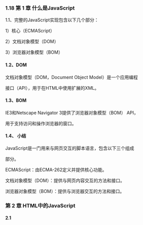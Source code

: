 ### 1.18 第 1 章 什么是JavaScript

1.1、完整的JavaScript实现包含以下几个部分：

1）核心（ECMAScript）

2）文档对象模型（DOM）

3）浏览器对象模型（BOM）

#### 1.2、DOM

文档对象模型（DOM，Document Object Model）是一个应用编程

接口（API），用于在HTML中使用扩展的XML。

#### 1.3、BOM

IE3和Netscape Navigator 3提供了浏览器对象模型（BOM） API，

用于支持访问和操作浏览器的窗口。

#### 1.4、 小结

JavaScript是一门用来与网页交互的脚本语言，包含以下三个组成

部分。

ECMAScript：由ECMA-262定义并提供核心功能。

文档对象模型（DOM）：提供与网页内容交互的方法和接口。

浏览器对象模型（BOM）：提供与浏览器交互的方法和接口。

### 第 2 章 HTML中的JavaScript

#### 2.1 <script> 元素

将JavaScript插入HTML的主要方法是使用<script> 元素。

<script> 元素有下列8个属性：

async 、charset、crossorigin、defer、integrity、language、src、type

async ：可选。表示应该立即开始下载脚本，但不能阻止其他

页面动作。

charset ：可选。使用src 属性指定的代码字符集。

crossorigin ：可选。配置相关请求的CORS（跨源资源共

享）设置。默认不使用CORS。

defer ：可选。表示在文档解析和显示完成后再执行脚本是没

有问题的。只对外部脚本文件有效。

integrity ：可选。允许比对接收到的资源和指定的加密签名

以验证子资源完整性（SRI，Subresource Intergrity）。

language ：废弃。最初用于表示代码块中的脚本语言。

src ：可选。表示包含要执行的代码的外部文件。

type ：可选。代替language ，表示代码块中脚本语言的内

容类型（也称MIME类型）。

##### 2.1.1 标签占位符

过去，所有<script> 元素都被放在页面的<head> 标签内，这种做法的主要目的是把外部的CSS和JavaScript文件都集中放到一起。对于需要很多JavaScript的页面，这会导致页面渲染的明显延迟，在此期间浏览器窗口完全空白。为解决这个问题，现代Web应用程序通常将所有JavaScript引用放在<body> 元素中的页面内容后面。

##### 2.1.2 推迟执行脚本

HTML 4.01为<script> 元素定义了一个叫defer 的属性。这个属性表示脚本在执行的时候不会改变页面的结构。

##### 2.1.3 异步执行脚本

HTML5为<script> 元素定义了async 属性。从改变脚本处理方式上看， async 属性与defer 类似。与defer不同的是，标记为async 的脚本并不保证能按照它们出现的次序执行。

##### 2.1.4 动态加载脚本

因为JavaScript可以使用DOM API，所以通过向DOM中动态添加script

元素同样可以加载指定的脚本。只要创建一个script 元素并将其添加到DOM即可。

##### 2.1.5 XHTML中的变化

可扩展超文本标记语言（XHTML，Extensible HyperText Markup

Language）是将HTML作为XML的应用重新包装的结果。与HTML不

同，在XHTML中使用JavaScript必须指定type 属性且值为text/javascript ，HTML中则可以没有这个属性。

#### 2.2 行内代码与外部文件

可维护性、缓存、适应未来

#### 2.3 文档模式

最初的文档模式有两种：混杂模式（quirks mode）和标准模式（standards mode）。又出现了第三种文档模式：准标准模式（almost

standards mode）。

准标准模式通过过渡性文档类型（ Transitional ）和框架集

文档类型（ Frameset ）来触发。

#### 2.4 <noscript> 元素

早期浏览器不支持JavaScript的问题，需要一个页面优雅降级的处理方案。最终， <noscript> 元素出现，被用于给不支持JavaScript的浏览器提供替代内容。

### 第 3 章 语言基础

##### 3.1.1 区分大小写无论是变

量、函数名还是操作符，都区分大小写。ECMAScript中一切都区分大小写。

##### 3.1.2 标识符

所谓标识符，就是变量、函数、属性或函数参数的名称。标识符

可以由一或多个下列字符组成。

##### 3.1.3 注释

// 单行注释

/* 这是多行注释 */

##### 3.1.4 严格模式

"use strict";

##### 3.1.5 语句

ECMAScript中的语句以分号结尾。省略分号意味着由解析器确定

语句在哪里结尾。

#### 3.2 关键字与保留字

ECMA-262第6版规定的所有

关键字如下：

break do in typeof

case else instanceof var

catch export new void

class extends return while

const finally super with

continue for switch yield

debugger function this

default if throw

delete import try

#### 3.3 变量

有3个关键字可以声明变量： var 、const 和let 。

其中， var 在ECMAScript的所有版本中都可以使用，而const 和let 只能在

ECMAScript 6及更晚的版本中使用。

##### var 关键字

要定义变量，可以使用var 操作符（注意var 是一个关键字），后跟变量名。

##### let 声明

let 声明的范围是块作用域

ar 声明的范围是函数作用域

\1. 暂时性死区

\2. 全局声明

\3. 条件声明

\4. for 循环中的let 声明

##### const 声明

const 的行为与let 基本相同，唯一一个重要的区别是用它声明变量时必须同时初始化变量，且尝试修改const 声明的变量会导致运行时错误。

#### 3.4 数据类型

ECMAScript有6种简单数据类型（也称为原始类型）：

Undefined 、Null 、Boolean 、Number 、String 和

Symbol 。Symbol （符号）是ECMAScript 6新增的。还有一种复

杂数据类型叫Object （对象）

##### 3.4.1 typeof 操作符

用typeof 操作符会返回下列字符串之一：

"undefined" 表示值未定义；

"boolean" 表示值为布尔值；

"string" 表示值为字符串；

"number" 表示值为数值；

"object" 表示值为对象（而不是函数）或null ；

"function" 表示值为函数；

"symbol" 表示值为符号。

##### 3.4.2 Undefined 类型

Undefined 类型只有一个值，就是特殊值undefined 。

##### 3.4.3 Null 类型

Null 类型同样只有一个值，即特殊值null 。逻辑上讲，

null 值表示一个空对象指针，这也是给typeof 传一个null 会

返回"object" 的原因

##### 3.4.4 Boolean 类型

Boolean （布尔值）类型是ECMAScript中使用最频繁的类型之

一，有两个字面值： true 和false 。

##### 3.4.5 Number 类型

\1. 浮点值

要定义浮点值，数值中必须包含小数点，而且小数点后面必须至

少有一个数字。

\2. 值的范围

最小数值保存在Number.MIN_VALUE 是5e-324；

最大数值保存在Number.MAX_VALUE 是1.797 693 134 862 315 7e+308；

正数Infinity （正无穷大）表示

负数以-Infinity （负无穷大）表示

表示的最小值和最大值之间，可以使用isFinite() 函数

\3. NaN

有一个特殊的数值叫NaN ，意思是“不是数值”（Not a

Number），用于表示本来要返回数值的操作失败了（而不是抛出

错误）

\4. 数值转换

有3个函数可以将非数值转换为数值： Number() 、

parseInt() 和parseFloat() 。

##### 3.4.6 String 类型

String （字符串）数据类型表示零或多个16位Unicode字符序

列。字符串可以使用双引号（"）、单引号（'）或反引号（`）标示。

\1. 字符字面量

字符串数据类型包含一些字符字面量，用于表示非打印字符或有

其他用途的字符

\2. 字符串的特点

ECMAScript中的字符串是不可变的（immutable），意思是一旦

创建，它们的值就不能变了。要修改某个变量中的字符串值，必

须先销毁原始的字符串，然后将包含新值的另一个字符串保存到

该变量。

\3. 转换为字符串

有两种方式把一个值转换为字符串。

toString() 方法可见于数值、布尔值、对象和字符串值。

\4. 模板字面量

ECMAScript 6新增了使用模板字面量定义字符串的能力。与使用

单引号或双引号不同，模板字面量保留换行字符，可以跨行定义

字符串。

\5. 字符串插值

模板字面量最常用的一个特性是支持字符串插值，也就是可以在

一个连续定义中插入一个或多个值。字符串插值通过在${} 中使用一个JavaScript表达式实现。

\6. 模板字面量标签函数

模板字面量也支持定义标签函数（tag function），而通过标签函

数可以自定义插值行为。标签函数会接收被插值记号分隔后的模

板和对每个表达式求值的结果。

\7. 原始字符串

使用模板字面量也可以直接获取原始的模板字面量内容（如换行

符或Unicode字符），而不是被转换后的字符表示。为此，可以使

用默认的String.raw 标签函数。

##### 3.4.7 Symbol 类型

Symbol （符号）是ECMAScript 6新增的数据类型。符号是原始

值，且符号实例是唯一、不可变的。

\1. 符号的基本用法

符号需要使用Symbol() 函数初始化。因为符号本身是原始类

型，所以typeof 操作符对符号返回symbol 。

\2. 使用全局符号注册表

如果运行时的不同部分需要共享和重用符号实例，那么可以用一

个字符串作为键，在全局符号注册表中创建并重用符号。

为此，需要使用Symbol.for() 方法。

\3. 使用符号作为属性

凡是可以使用字符串或数值作为属性的地方，都可以使用符号。

这就包括了对象字面量属性和

Object.defineProperty() / Object.definedPropert

ies() 定义的属性。对象字面量只能在计算属性语法中使用符号

作为属性。

\4. 常用内置符号

ECMAScript 6也引入了一批常用内置符号（well-known

symbol），用于暴露语言内部行为，开发者可以直接访问、重写

或模拟这些行为。这些内置符号都以Symbol 工厂函数字符串属

性的形式存在。

\5. Symbol.asyncIterator

这个符号作为一个属性表示“一个方法，

该方法返回对象默认的AsyncIterator 。由for-awaitof

语句使用”。

\6. Symbol.hasInstance

##### 3.4.8 Object 类型

对象通过new 操作符后跟对象类型的名称来创建。开发者可以通过创建Object 类型的实例来创建自己的对象，然后再给对象添加属性和方法。

每个Object 实例都有如下属性和方法。
constructor ：用于创建当前对象的函数。在前面的例子中，这个属性的值就是Object() 函数。
hasOwnProperty(propertyName) ：用于判断当前对象实例（不是原型）上是否存在给定的属性。要检查的属性名必须是字符串（如o.hasOwnProperty("name") ）。
isPrototypeof(object) ：用于判断当前对象是否为另一个
对象的原型。（第5章将详细介绍原型。）
propertyIsEnumerable(propertyName) ：用于判断给定
的属性是否可以使用（本章稍后讨论的） for-in 语句枚举。
与hasOwnProperty() 一样，属性名必须是字符串。
toLocaleString() ：返回对象的字符串表示，该字符串反映对象所在的本地化执行环境。
toString() ：返回对象的字符串表示。
valueOf() ：返回对象对应的字符串、数值或布尔值表示。通常与toString() 的返回值相同。

#### 3.5 操作符

##### 3.5.1 一元操作符

\1. 递增/递减操作符

把两个加号（ ++ ）放到变量前头即可

\2. 一元加和减

一元加由一个加号（ + ）表示，放在变量前头，对数值没有任何影响

3.5.2 位操作符

#### 3.6 语句

##### 3.6.1 if 语句

如果条件求值为true ，则执行语句

statement1 ；如果条件求值为false ，则执行语句

statement2。

##### 3.6.2 do-while 语句

do-while 语句是一种后测试循环语句，即循环体中的代码执行后才会对退出条件进行求值。循环体内代码在退出前至少要执行一次。

##### 3.6.3 while 语句

while 语句是一种先测试循环语句，即先检测退出条件，再执行循环体内的代码。因此， while 循环体内的代码有可能不会执行。

##### 3.6.4 for 语句

for 语句也是先测试语句，只不过增加了进入循环之前的初始化代码，以及循环执行后要执行的表达式。

执行思路：

初始化变量：初始化一个计数器，记录次数

条件表达式：确定每一次循环是否能被执行，如果结构是true就继续循环，否则就退出循环。

操作表达式：每次循环最后执行的代码，通常用来为计数器变量更新

##### 3.6.5 for-in 语句

for-in 语句是一种严格的迭代语句，用于枚举对象中的非符号键属性。

##### 3.6.6 for-of 语句

for-of 语句是一种严格的迭代语句，用于遍历可迭代对象的元

素。

##### 3.6.7 标签语句

标签语句用于给语句加标签。

3.6.8 break 和continue 语句

break 语句用于立即退出循环，强制执行循环后的下

一条语句。而continue 语句也用于立即退出循环，但会再次从循环顶部开始执行。

##### 3.6.8 break 和continue 语句

break 和continue 语句为执行循环代码提供了更严格的控制手段。其中， break 语句用于立即退出循环，强制执行循环后的下一条语句。而continue 语句也用于立即退出循环，但会再次从循
环顶部开始执行。

##### 3.6.9 with 语句

with 语句的用途是将代码作用域设置为特定的对象。with 语句用于连接location 对象。

##### 3.6.10 switch 语句

switch 语句是与if 语句紧密相关的一种流控制语句，从其他语言借鉴而来。

这里的每个case （条件/分支）相当于：“如果表达式等于后面的值，则执行下面的语句。” break 关键字会导致代码执行跳出switch 语句。如果没有break ，则代码会继续匹配下一个条件。default 关键字用于在任何条件都没有满足时指定默认执行的语句（相当于else 语句）。

##### 3.7 函数

ECMAScript中的函数使用function 关键字声明，后跟一组参数，然后是函数体。

#### 1.19 第 4 章 变量、作用域与内存

##### 4.1 原始值与引用值

ECMAScript变量可以包含两种不同类型的数据：原始值和引用值。原始值（primitive value）就是最简单的数据，引用值（reference value）则是由多个值构成的对象。

保存原始值的变量是按值（by value）访问的，因为我们操作的就是存储在变量中的实际值。

在操作对象时，实际上操作的是对该对象的引用（reference）而非实际的对象本身。为此，保存引用值的变量是按引用（by reference）访问的。

##### 4.1.1 动态属性

原始值和引用值的定义方式很类似，都是创建一个变量，然后给它赋一个值。不过，在变量保存了这个值之后，可以对这个值做什么，则大有不同。对于引用值而言，可以随时添加、修改和删除其属性和方法。

```
let person = new Object();
person.name = "Nicholas";
console.log(person.name); // "Nicholas"
```

这里，首先创建了一个对象，并把它保存在变量person 中。然后，给这个对象添加了一个名为name 的属性，并给这个属性赋值了一个字符串"Nicholas" 。在此之后，就可以访问这个新属性，直到对象被销毁或属性被显式地删除。

##### 4.1.2 复制值

除了存储方式不同，原始值和引用值在通过变量复制时也有所不同。在通过变量把一个原始值赋值到另一个变量时，原始值会被复制到新变量的位置。

```
let num1 = 5;
let num2 = num1;
```

##### 4.1.3 传递参数

ECMAScript中所有函数的参数都是按值传递的。在按值传递参数时，值会被复制到一个局部变量（即一个命名参数，或者用ECMAScript的话说，就是arguments 对象中的一个槽位）。在按引用传递参数时，值在内存中的位置会被保存在一个局部变量，这意味着对本地变量的修改会反映到函数外部。

##### 4.1.4 确定类型

typeof 操作符最适合用来判断一个变量是否为原始类型。更确切地说，它是判断一个变量是否为字符串、数值、布尔值或undefined 的最好方式。如果值是对象或null ，那么typeof 返回"object"

#### 4.2 执行上下文与作用域

执行上下文（以下简称“上下文”）的概念在JavaScript中是颇为重要的。变量或函数的上下文决定了它们可以访问哪些数据，以及它们的行为。每个上下文都有一个关联的变量对象（variable object），而这个上下文中定义的所有变量和函数都存在于这个对象上。主要有全局上下文和函数上下文两种。

##### 4.2.1 作用域链增强

try / catch 语句的catch 块
with 语句
这两种情况下，都会在作用域链前端添加一个变量对象。对with 语句来说，会向作用域链前端添加指定的对象；对catch 语句而言，则会创建一个新的变量对象，这个变量对象会包含要抛出的错误对象的声明。

##### 4.2.2 变量声明

1. 使用var 的函数作用域声明

在使用var 声明变量时，变量会被自动添加到最接近的上下文。在函数中，最接近的上下文就是函数的局部上下文。在with 语句中，最接近的上下文也是函数上下文。如果变量未经声明就被初始化了，那么它就会自动被添加到全局上下文。

2. 使用let 的块级作用域声明

ES6新增的let 关键字跟var 很相似，但它的作用域是块级的，这也是JavaScript中的新概念。块级作用域由最近的一对包含花括号{} 界定。换句话说， if 块、while 块、function块，甚至连单独的块也是let 声明变量的作用域。

3. 使用const 的常量声明

ES6同时还增加了const 关键字。使用const 声明的变量必须同时初始化为某个值。一经声明，在其生命周期的任何时候都不能再重新赋予新值。

4. 标识符查找

当在特定上下文中为读取或写入而引用一个标识符时，必须通过搜索确定这个标识符表示什么。搜索开始于作用域链前端，以给定的名称搜索对应的标识符。如果在局部上下文中找到该标识符，则搜索停止，变量确定；如果没有找到变量名，则继续沿作用域链搜索。

#### 4.3 垃圾回收

JavaScript是使用垃圾回收的语言，也就是说执行环境负责在代码执行时管理内存。

##### 4.3.1 标记清理

JavaScript最常用的垃圾回收策略是标记清理（mark-andsweep）
。当变量进入上下文，比如在函数内部声明一个变量时，这个变量会被加上存在于上下文中的标记。而不在上下文中的变量，逻辑上讲，永远不应该释放它们的内存，因为只要上下文中的代码在运行，就有可能用到它们。当变量离开上下文时，也会被加上离开上下文的标记。

##### 4.3.2 引用计数

另一种没那么常用的垃圾回收策略是引用计数（reference counting）。其思路是对每个值都记录它被引用的次数。声明变量并给它赋一个引用值时，这个值的引用数为1。如果同一个值又被赋给另一个变量，那么引用数加1。类似地，如果保存对该值引用的变量被其他值给覆盖了，那么引用数减1。当一个值的引用数为0时，就说明没办法再访问到这个值了，因此可以安全地收回其内存了。垃圾回收程序下次运行的时候就会释放引用数为0的值的内存。

##### 4.3.4 内存管理

在使用垃圾回收的编程环境中，开发者通常无须关心内存管理。不过，JavaScript运行在一个内存管理与垃圾回收都很特殊的环境。分配给浏览器的内存通常比分配给桌面软件的要少很多，分配给移动浏览器的就更少了。这更多出于安全考虑而不是别的，就是为了避免运行大量JavaScript的网页耗尽系统内存而导致操作系统崩溃。这个内存限制不仅影响变量分配，也影响调用栈以及能够同时在一个线程中执行的语句数量。

##### 4.4 小结

JavaScript变量可以保存两种类型的值：原始值和引用值。原始值可能是以下6种原始数据类型之一： Undefined 、Null 、Boolean 、Number 、String 和Symbol 。原始值和引用值有以下特点。原始值大小固定，因此保存在栈内存上。从一个变量到另一个变量复制原始值会创建该值的第二个副本。引用值是对象，存储在堆内存上。包含引用值的变量实际上只包含指向相应对象的一个指针，而不是对象本身。从一个变量到另一个变量复制引用值只会复制指针，因此结果是两个变量都指向同一个对象。typeof 操作符可以确定值的原始类型，而instanceof 操作符用于确保值的引用类型。任何变量（不管包含的是原始值还是引用值）都存在于某个执行上下文中（也称为作用域）。这个上下文（作用域）决定了变量的生命周期，以及它们可以访问代码的哪些部分。

执行上下文可以总结如下。
执行上下文分全局上下文、函数上下文和块级上下文。
代码执行流每进入一个新上下文，都会创建一个作用域链，用于搜索变量和函数。
函数或块的局部上下文不仅可以访问自己作用域内的变量，而且也可以访问任何包含上下文乃至全局上下文中的变量。全局上下文只能访问全局上下文中的变量和函数，不能直接访问局部上下文中的任何数据。
变量的执行上下文用于确定什么时候释放内存。
JavaScript是使用垃圾回收的编程语言，开发者不需要操心内存分配和回收。JavaScript的垃圾回收程序可以总结如下。离开作用域的值会被自动标记为可回收，然后在垃圾回收期间被删除。
主流的垃圾回收算法是标记清理，即先给当前不使用的值加上标记，再回来回收它们的内存。
引用计数是另一种垃圾回收策略，需要记录值被引用了多少次。JavaScript引擎不再使用这种算法，但某些旧版本的IE仍然会受这种算法的影响，原因是JavaScript会访问非原生JavaScript对象（如DOM元素）。
引用计数在代码中存在循环引用时会出现问题。解除变量的引用不仅可以消除循环引用，而且对垃圾回收也有帮助。为促进内存回收，全局对象、全局对象的属性和循环引用都应该在不需要时解除引用。

### 第 5 章 基本引用类型

#### 5.1 Date

Date 类型将日期保存为自协调世界时
（UTC，Universal Time Coordinated）时间1970年1月1日午夜（零时）至今
所经过的毫秒数。

要创建日期对象，就使用new 操作符来调用Date 构造函数：

```
let now = new Date();
```

**Date.parse()** 方法接收一个表示日期的字符串参数

**Date.parse()** 应该支持的日期格式，所有实现都必须支持下列日期格式：
“月/日/年”，如"5/23/2019" ；
“月名 日, 年”，如"May 23, 2019" ；
“周几 月名 日 年 时:分:秒 时区”，如"Tue May 23 2019 00:00:00GMT-0700" ；
ISO 8601扩展格式“YYYY-MM-DDTHH:mm:ss.sssZ”，如2019-05-
23T00:00:00 （只适用于兼容ES5的实现）。

**Date.UTC()** 方法也返回日期的毫秒表示

传给Date.UTC() 的参数是年、零起点月数（1月是0，2月是1，以此类推）、日（1~31）、时（0~23）、分、秒和毫秒。这些参数中，只有前两个（年和月）是必需的。

还提供了**Date.now()** 方法，返回表示方法执行时日期和
时间的毫秒数。

#### 5.1.1 继承的方法

Date 类型重写了toLocaleString() 、toString() 和valueOf() 方法。

toLocaleString() 方法返回与浏览器运行的本地环境一致的日期和时间。

toString() 方法通常返回带时区信息的日期和时间，而时间也是以24小时制（0~23）表示的。

valueOf() 方法根本就不返回字符串，这个方法被重写后返回的是日期的毫秒表示。

#### 5.1.2 日期格式化方法

toDateString() 显示日期中的周几、月、日、年（格式特定于实现）；
toTimeString() 显示日期中的时、分、秒和时区（格式特定于实现）；
toLocaleDateString() 显示日期中的周几、月、日、年（格式特定于实现和地区）；
toLocaleTimeString() 显示日期中的时、分、秒（格式特定于实现）；
toUTCString() 显示完整的UTC日期（格式特定于实现）。

#### 5.1.3 日期/时间组件方法

![image-20210120202551894](C:\Users\april\AppData\Roaming\Typora\typora-user-images\image-20210120202551894.png)

![image-20210120202640056](C:\Users\april\AppData\Roaming\Typora\typora-user-images\image-20210120202640056.png)

![image-20210120202728306](C:\Users\april\AppData\Roaming\Typora\typora-user-images\image-20210120202728306.png)

![image-20210120202816705](C:\Users\april\AppData\Roaming\Typora\typora-user-images\image-20210120202816705.png)

#### 5.2 RegExp正则表达式

正则表达式的pattern （模式）可以是任何简单或复杂的正则表
达式，包括字符类、限定符、分组、向前查找和反向引用。

每个正则表达式可以带零个或多个flags （标记），用于控制正则表达式的行为。下面给出了表示**匹配模式的标记**。

g ：全局模式，表示查找字符串的全部内容，而不是找到第一个匹配的内容就结束。
i ：不区分大小写，表示在查找匹配时忽略pattern 和字符串的大小写。
m ：多行模式，表示查找到一行文本末尾时会继续查找。
y ：粘附模式，表示只查找从lastIndex 开始及之后的字符串。
u ：Unicode模式，启用Unicode匹配。
s ： dotAll 模式，表示元字符. 匹配任何字符（包括\n 或\r ）。

**元字符在模式中也必须转义**

```
( [ { \ ^ $ | ) ] } ? * + .
```

因为RegExp 的模式参数是字符串，所以在某些情况下需要二次转义。

下表展示了几个正则表达式的字面量形式，以及使用RegExp 构造函数创建时对应的模式字符串。

![image-20210120210022705](C:\Users\april\AppData\Roaming\Typora\typora-user-images\image-20210120210022705.png)

#### 5.2.1 RegExp 实例属性

每个RegExp 实例都有下列属性，提供有关模式的各方面信息。
global ：布尔值，表示是否设置了g 标记。
ignoreCase ：布尔值，表示是否设置了i 标记。
unicode ：布尔值，表示是否设置了u 标记。
sticky ：布尔值，表示是否设置了y 标记。
lastIndex ：整数，表示在源字符串中下一次搜索的开始位置，始终从0开始。
multiline ：布尔值，表示是否设置了m 标记。
dotAll ：布尔值，表示是否设置了s 标记。
source ：正则表达式的字面量字符串（不是传给构造函数的模式字符串），没有开头和结尾的斜杠。
flags ：正则表达式的标记字符串。始终以字面量而非传入构造函数的字符串模式形式返回（没有前后斜杠）。

#### 5.2.2 RegExp 实例方法

主要方法是exec() ，主要用于配合捕获组使用。这个方法只接收一个参数，即要应用模式的字符串。如果找到了匹配项，则返回包含第一个匹配信息的数组；如果没找到匹配项，则返回null 。返回的数组虽然是Array 的实例，但包含两个额外的属性： index 和input 。index 是字符串中匹配模式的起始位置， input 是要查找的字符串。

**exec() 方法**用于检索字符串中的正则表达式的匹配。

另一个方法是**test()** ，接收一个字符串参数。如果输入的文本与模式匹配，则参数返回true ，否则返回false 。

#### 5.2.3 RegExp 构造函数属性

RegExp 构造函数的属性：

![image-20210120211129417](C:\Users\april\AppData\Roaming\Typora\typora-user-images\image-20210120211129417.png)

通过这些属性可以提取出与exec() 和test() 执行的操作相关的信息。

不同属性包含的内容如下:
**input** 属性中包含原始的字符串。
**leftConext** 属性包含原始字符串中"short" 之前的内容，
**rightContext** 属性包含"short" 之后的内容。
**lastMatch** 属性包含匹配整个正则表达式的上一个字符串，
即"short" 。
**lastParen** 属性包含捕获组的上一次匹配，即"s" 。

存储最多9个捕获组的匹配项可以通过通过RegExp.$1~RegExp.$9 来访问

#### 5.2.4 模式局限

联合及交叉类
原子组
x （忽略空格）匹配模式
条件式匹配
正则表达式注释

#### 5.3 原始值包装类型

为了方便操作原始值，ECMAScript提供了3种特殊的引用类型：
Boolean 、Number 和String 。

为什么在js中的原始值，可以调用方法，比如说：

```javascript
let str = 'I love China!';
console.log(str.slice(0,6));//I love
12
```

但是却不能给原始值添加属性

```javascript
str.age = 18;
console.log(str.age);//undefined
12
```

这一切都和原始值包装类型及其声明周期有关：每当用到某个原始值的属性或者方法使，javascript总会在后台创建一个原始值包装类型的对象，从而暴露出操作原始值的各种方法。

在以读模式访问字符串的方法或者属性时，总会在后台执行以下三步：
（1）创建一个原始值类型的实例
（2）调用这个实例上的方法（或读取这个实例上的属性）
（3）销毁这个实例
用代码表示出来则为：

```javascript
let str = new String('I love China!');
console.log(str.slice(0,6));
str = null;
123
```

所以在非严格模式下，当我们尝试给原始值赋值时`str.age=18`，其实是生成了一个原始值包装类型的，也是给它赋了值的，但是，这句话执行完之后，这个原始值包装类型就被销毁了。而在下一次再次读取这个属性时`console.log(str.age)`，其实又再次创建了一个原始值包装类型对象，这个对象和之前那个不是一个对象，所以`str.age`为`undefined`

#### 5.3.1 Boolean

Boolean 是对应布尔值的引用类型。要创建一个Boolean 对象，就使用Boolean 构造函数并传入true 或false。

Boolean 的实例会重写valueOf() 方法，返回一个原始值true或false 。toString() 方法被调用时也会被覆盖，返回字符串"true" 或"false" 。

#### 5.3.2 Number

Number 是对应数值的引用类型。要创建一个Number 对象，就使用Number 构造函数并传入一个数值。

与Boolean 类型一样， Number 类型重写了valueOf() 、
toLocaleString() 和toString() 方法。valueOf() 方法返回
Number 对象表示的原始数值，另外两个方法返回数值字符串。
toString() 方法可选地接收一个表示基数的参数，并返回相应基数形式
的数值字符串。

除了继承的方法， Number 类型还提供了几个用于将数值格式化为字符串的方法。
toFixed() 方法返回包含指定小数点位数的数值字符串。自动舍入的特点可以用于处理货币。不过要注意的是，
多个浮点数值的数学计算不一定得到精确的结果。

格式化数值的方法是toExponential() ，返回以科学记数法（也称为指数记数法）表示的数值字符串。

toPrecision() 方法会根据情况返回最合理的输出结果，可能是固定长度，也可能是科学记数法形式。这个方法接收一个参数，表示结果中数字的总位数（不包含指数）。

isInteger() 方法与安全整数
ES6新增了Number.isInteger() 方法，用于辨别一个数值是否保存为整数。

#### 5.3.3 String

String 是对应字符串的引用类型。要创建一个String 对象，使用String 构造函数并传入一个数值。

String 对象的方法可以在所有字符串原始值上调用。

3个继承的方法valueOf() 、toLcaleString() 和toString() 都返回对象的原始字符串值。

**String 类型提供了很多方法来解析和操作字符串。**

1. JavaScript字符

charAt() 方法返回给定索引位置的字符，由传给方法的整数参数指定。

charAt() 方法返回给定索引位置的字符，由传给方法的整数参数指定。

fromCharCode() 方法用于根据给定的UTF-16码元创建字符串中的字符。

2. normalize() 方法

   某些Unicode字符可以有多种编码方式。有的字符既可以通过一个BMP字符表示，也可以通过一个代理对表示。

3. 字符串操作方法

   concat() ，用于将一个或多个字符串拼接成一个新字符串。

   从字符串中提取子字符串的方法：slice() 、substr() 和substring()

   这三个方法都是返回被操作字符串的一个子字符串，就是返回一个新的字符串。
   1）都是接受一个参数或者两个参数
   2）第一个参数是指定字符串的开始位置
   3）第二次参数（在指定的情况下）表示字符串到哪里结束
   4）如果没有第二个参数，则将字符串结束的未位作为结束位置

   slice()和substring()第二次参数指定的是字符串最后一个字符后面的位置；
   substr()第二个参数指定返回的字符串个数。

4. 字符串位置方法

   indexOf() 和lastIndexOf() 。这两个方法从字符串中搜索传入的字符串，并返回位置（如果没找到，则返回-1 ）。

   两者的区别在于，indexOf() 方法从字符串开头开始查找子字符串，而
   lastIndexOf() 方法从字符串末尾开始查找子字符串。

   lastIndexOf() 方法从字符串末尾开始查找子字符串。

5. 字符串包含方法

   startsWith() 、endsWith() 和includes()

   都会从字符串中搜索传入的字符串，并返回一个表示是否包含的布尔值。

   区别：

   startsWith() 检查开始于索引0的匹配项，
   endsWith() 检查开始于索引(string.length -
   substring.length) 的匹配项，而includes() 检查整个字符串

6. trim() 方法

   这个方法会创建字符串的一个副本，删除前、后所有空格符，再返回结果。

7. repeat() 方法

   这个方法接收一个整数参数，表示要将字符串复制多少次，然后返回拼接所有副本后的结果。

8. padStart() 和padEnd() 方法

   padStart() 和padEnd() 方法会复制字符串，如果小于指定长度，则在相应一边填充字符，直至满足长度条件。这两个方法的第一个参数是长度，第二个参数是可选的填充字符串，默认为空格。

9. 字符串迭代与解构

   表示可以迭代字符串的每个字符。

10. 字符串大小写转换

    包括4个方法： toLowerCase() 、toLocaleLowerCase() 、toUpperCase() 和
    toLocaleUpperCase() 。

11. 字符串模式匹配方法

    match()方法接收一个参数，可以是一个正则表达式字符串，也可以是一个RegExp 对象。

    另一个查找模式的字符串方法是search()，始终从字符串开头向后匹配模式。

    简化子字符串替换操作：replace() 方法

    这个方法接收两个参数，第一个参数可以是一个RegExp 对象或一个字
    符串，第二个参数可以是一个字符串或一个函数。

12. localeCompare() 方法

    这个方法比较两个字符串，返回如下3个值中的一个。

13. HTML方法

    ![image-20210120214423610](C:\Users\april\AppData\Roaming\Typora\typora-user-images\image-20210120214423610.png)

#### 5.4 单例内置对象

两个单例内置对象： Global 和Math

##### 5.4.1 Global

Global 对象为一种兜底对象，它所针对的是不属于任何对象的属性和方法。事实上，不存在全局变量或全局函数这种东西。在全局作用域中定义的变量和函数都会变成Global 对象的属性 。前面介绍的函数，包括isNaN() 、isFinite() 、parseInt() 和parseFloat() ，实际上都是Global 对象的方法。

除了这些，Global 对象上还有另外一些方法。

1. URL编码方法
encodeURI() 和encodeURIComponent() 方法用于编码统一资
源标识符（URI），以便传给浏览器。

2. eval() 方法
可能是整个ECMAScript语言中最强大的了。这个方法就是一个完整的ECMAScript解释器，它接收一个参数，即一个要执行ECMAScript（JavaScript）字符串。

3. Global 对象属性

![image-20210120214820553](C:\Users\april\AppData\Roaming\Typora\typora-user-images\image-20210120214820553.png)

4. window 对象

浏览器将window 对象实现为Global 对象的代理。因此，所有全局作用域中
声明的变量和函数都变成了window 的属性。

#### 5.4.2 Math

1. Math 对象属性

   ![image-20210120214934109](C:\Users\april\AppData\Roaming\Typora\typora-user-images\image-20210120214934109.png)

2. min() 和max() 方法

min() 和max() 方法用于确定一组数值中的最小值和最大值。这两个方法都接收任意多个参数

3. 舍入方法

是用于把小数值舍入为整数的4个方法： Math.ceil() 、Math.floor() 、Math.round() 和Math.fround() 。

Math.ceil() 方法始终向上舍入为最接近的整数。
Math.floor() 方法始终向下舍入为最接近的整数。
Math.round() 方法执行四舍五入。
Math.fround() 方法返回数值最接近的单精度（32位）浮点值表示。

4. random() 方法

Math.random() 方法返回一个0~1范围内的随机数，其中包含0但不包含1。

对于希望显示随机名言或随机新闻的网页，这个方法是非常方便的。

### 第 6 章 集合引用类型

#### 6.1 Object 对象

Object 是ECMAScript中最常用的类型之一。很适合存储和在应用程序间交换数据。 显式地创建 Object 的实例有两种方式。

第一种是使用 new 操作符 和 Object 构造函数

```
let person = new Object();
person.name = "Nicholas";
person.age = 29;
```

另一种方式是使用对象字面量（object literal）表示法。对象字面量是 对象定义的简写形式，目的是为了简化包含大量属性的对象的创建。

下面的代码定义了与前面示例相同的 person对象，但使用的是对象 字面量表示法

```
let person = {
name: "Nicholas" ,
age: 29
};
```

注意： 在使用对象字面量表示法定义对象时，并不会实际调用Object 构造函数。

#### 6.2 Array数组

Array 也是ECMAScript中最常用的类型了。

##### 6.2.1 创建数组

有几种基本的方式可以创建数组。

一种是使用 Array 构造函数，比 如，let colors = new Array();
另一种创建数组的方式是使用数组字面量（array literal）表示法。

数 组字面量是在中括号中包含以逗号分隔的元素列表
注意 与对象一样，在使用数组字面量表示法创建数组不会调用Array 构造函数。
Array 构造函数还有两个ES6新增的用于创建数组的静态方法： from() 和 of() 。 

from() 用于将类数组结构转换为数组实例，而 of() 用于将一组参数转换为数组实例。

##### 6.2.3 数组索引

要取得或设置数组的值，需要使用中括号并提供相应值的数字索引
数组中元素的数量保存在 length 属性中，这个属性始终返回0或大 于0的值
注意 数组最多可以包含4 294 967 295个元素，这对于大多数编程任务 应该足够了。如果尝试添
加更多项，则会导致抛出错误。以这个最大值 作为初始值创建数组，可能导致脚本运行时间过长
的错误。

##### 6.2.4 检测数组

一个经典的ECMAScript问题是判断一个对象是不是数组。在只有一个 网页（因而只有一个全
局作用域）的情况下，使用 instanceof 操作符 就足矣
if (value instanceof Array){
// 操作数组
}
使用 instanceof 的问题是假定只有一个全局执行上下文。如果网 页里有多个框架，则可能涉
及两个不同的全局执行上下文，因此就会有两 个不同版本的 Array 构造函数。如果要把数组从
一个框架传给另一个框 架，则这个数组的构造函数将有别于在第二个框架内本地创建的数组
为解决这个问题，ECMAScript提供了 Array.isArray() 方法。这 个方法的目的就是确定一个值是
否为数组，而不用管它是在哪个全局执行 上下文中创建的。来看下面的例子
if (Array.isArray(value)){
// 操作数组
}

##### 6.2.5 迭代器方法

ECMAScript为数组定义了5个迭代方法。每个方法接收两个参数：以 每一项为参数运行的函
数，以及可选的作为函数运行上下文的作用域对象 （影响函数中 this 的值）。
传给每个方法的函数接收3个参数：数组元 素、元素索引和数组本身。因具体方法而异，这个
函数的执行结果可能会 也可能不会影响方法的返回值。数组的5个迭代方法如下。
every() ：对数组每一项都运行传入的函数，如果对每一项函数都 返回 true ，则这个方法返回
true 。
filter() ：对数组每一项都运行传入的函数，函数返回 true 的 项会组成数组之后返回。
forEach() ：对数组每一项都运行传入的函数，没有返回值。
map() ：对数组每一项都运行传入的函数，返回由每次函数调用的 结果构成的数组。
some() ：对数组每一项都运行传入的函数，如果有一项函数返回 true ，则这个方法返回 true
。这些方法都不改变调用它们的数组。在这些方法中，every() 和some()是最相似的，都是从数组中搜 索符合某个条件的元素。对 every() 来说，传入的函数必须对每一项都 返回 true ，它才会返回 true ；否则，它就返回 false 。而对 some() 来说，只要有一项让传入的函数返回true ，它就会返回 true 。

##### 6.2.6 复制和填充方法

ES6新增了两个方法：批量复制方法 fill() ，以及填充数组方法 copyWithin() 。这两个方法的函数签名类似，都需要指定既有数组实 例上的一个范围，包含开始索引，不包含结束索引。使用这个方法创建的 数组不能缩放。
使用 fill() 方法可以向一个已有的数组中插入全部或部分相同的 值。开始索引用于指定开始填充的位置，它是可选的。如果不提供结束索 引，则一直填充到数组末尾。负值索引从数组末尾开始计算。也可以将负 索引想象成数组长度加上它得到的一个正索引fill() 静默忽略超出数组边界、零长度及方向相反的索引范围与 fill() 不同， copyWithin() 会按照指定范围浅复制数组中的 部分内容，然后将它们插入到指定索引开始的位置。开始索引和结束索引 则与 fill() 使用同样的计算方法

##### 6.2.7 转换方法

前面提到过，所有对象都有 toLocaleString() 、 toString() 和 valueOf() 方法。其中，valueOf() 返回的还是数组本身。而 toString() 返回由数组中每个值的等效字符串拼接而成的一个逗号分 隔的字符串。也就是说，对数组的每个值都会调用其 toString() 方 法，以得到最终的字符串。
首先是被显式调用的 toString() 和 valueOf() 方法，它们分别 返回了数组的字符串表示，即将所有字符串组合起来，以逗号分隔。最后 一行代码直接用 alert() 显示数组，因为 alert() 期待字符串，所以 会在后台调用数组的 toString() 方法，从而得到跟前面一样的结果。
toLocaleString() 方法也可能返回跟 toString() 和 valueOf() 相同的结果，但也不一定。在调用数组的 toLocaleString() 方法时，会得到一个逗号分隔的数组值的字符串。 它与另外两个方法唯一的区别是，为了得到最终的字符串，会调用数组每 个值的 toLocaleString() 方法，而不是 toString() 方法。

##### 6.2.8 栈方法

ECMAScript给数组提供几个方法，让它看起来像是另外一种数据结 构。数组对象可以像栈一样，也就是一种限制插入和删除项的数据结构。 栈是一种后进先出（LIFO，Last-In-First-Out）的结构，也就是最近添加的 项先被删除。数据项的插入（称为推入，push）和删除（称为弹出，pop） 只在栈的一个地方发生，即栈顶。ECMAScript数组提供了 push() 和 pop() 方法，以实现类似栈的行为。push() 方法接收任意数量的参数，并将它们添加到数组末尾，返回 数组的最新长度。 pop() 方法则用于删除数组的最后一项，同时减少数 组的 length 值，返回被删除的项。
这里创建了一个当作栈来使用的数组（注意不需要任何额外的代码， push() 和 pop() 都是数组的默认方法）。首先，使用 push() 方法 把两个字符串推入数组末尾，将结果保存在变量 count 中（结果为 2 ）
然后，再推入另一个值，再把结果保存在 count 中。因为现在数组 中有3个元素，所以 push() 返回 3 。在调用 pop() 时，会返回数组的 最后一项，即字符串 "black" 。此时数组还有两个元素这里先初始化了包含两个字符串的数组，然后通过 push() 添加了第 三个值，第四个值是通过直
接在位置3上赋值添加的。调用 pop() 时，返 回了字符串 "black" ，也就是最后添加到数组的字符串。
这里先初始化了包含两个字符串的数组，然后通过 push() 添加了第 三个值，第四个值是通过直接在位置3上赋值添加的。调用 pop() 时，返 回了字符串 "black" ，也就是最后添加到数组的字符串。

##### 6.2.9 队列方法

就像栈是以LIFO形式限制访问的数据结构一样，队列以先进先出 （FIFO，First-In-First-Out）形式限制访问。队列在列表末尾添加数据，但 从列表开头获取数据。因为有了在数据末尾添加数据的 push() 方法，所 以要模拟队列就差一个从数组开头取得数据的方法了。这个数组方法
叫 shift() ，它会删除数组的第一项并返回它，然后数组长度减1。使用 shift() 和 push()ECMAScript也为数组提供了 unshift() 方法。顾名思义， unshift() 就是执行跟 shift() 相反的操作：在数组开头添加任意多 个值，然后返回新的数组长度。通过使用 unshift() 和 pop() ，可以在相反方向上模拟队列，即在数组开头添加新数据，在数组末尾取得数 据，
就像栈是以LIFO形式限制访问的数据结构一样，队列以先进先出 （FIFO，First-In-First-Out）形式限制访问。队列在列表末尾添加数据，但 从列表开头获取数据。因为有了在数据末尾添加数据的 push() 方法，所 以要模拟队列就差一个从数组开头取得数据的方法了。这个数组方法叫shift() ，它会删除数组的第一项并返回它，然后数组长度减1。

使用 shift() 和 push()let colors = new Array(); // 创建一个数组
let count = colors.unshift("red","green"); // 从数组开头推入两项
alert(count); // 2
count = colors.unshift("black"); // 再推入一项
alert(count); // 3
let item = colors.pop(); // 取得最后一项
alert(item); // green
alert(colors.length); // 2

##### 6.2.10 排序方法

数组有两个方法可以用来对元素重新排序： reverse() 和 sort() 。顾名思义， reverse() 方法就是将数组元素反向排列。
这里，数组 values 的初始状态为 [1,2,3,4,5] 。通过调用 reverse() 反向排序，得到了 [5,4,3,2,1]。这个方法很直观，但 不够灵活，所以才有了 sort() 方法。
比较函数接收两个参数，如果第一个参数应该排在第二个参数前面， 就返回负值；如果两个参数相等，就返回0；如果第一个参数应该排在第 二个参数后面，就返回正值。
这个比较函数可以适用于大多数数据类型，可以把它当作参数传给 sort() 方法
在给 sort() 方法传入比较函数后，数组中的数值在排序后保持了正 确的顺序。当然，比较函数也可以产生降序效果，只要把返回值交换一下 即可在这个修改版函数中，如果第一个值应该排在第二个值后面则返回 1，如果第一个值应该排在第二个值前面则返回-1。交换这两个返回值之 后，较大的值就会排在前头，数组就会按照降序排序。当然，如果只是想 反转数组的顺序， reverse() 更简单也更快
注意 reverse() 和 sort() 都返回调用它们的数组的引用。

##### 6.2.11 操作方法

对于数组中的元素，我们有很多操作方法。比如， concat() 方法 可以在现有数组全部元素基础上创建一个新数组。它首先会创建一个当前 数组的副本，然后再把它的参数添加到副本末尾，最后返回这个新构建的 数组。如果传入一个或多个数组，则 concat() 会把这些数组的每一项都添加到结果数组。如果参数不是数组，则直接把它们添加到结果数组末 尾。
方法 slice() 用于创建一个包含原有数组中一个或多个元 素的新数组。 slice() 方法可以接收一个或两个参数：返回元素的开始 索引和结束索引。如果只有一个参数，则 slice() 会返回该索引到数组 末尾的所有元素。如果有两个参数，则 slice() 返回从开始索引到结束 索引对应的所有元素，其中不包含结束索引对应的元素。记住，这个操作 不影响原始数组。
let colors = ["red","green","blue","yellow","purple"];
let colors2 = colors.slice(1);
let colors3 = colors.slice(1, 4);
alert(colors2); // green,blue,yellow,purple
alert(colors3); // green,blue,yellow
注意：如果 slice() 的参数有负值，那么就以数值长度加上这个负值
的结果确定位置。比如，在包含5个元素的数组上调用 slice(-2,-1)
，就相当于调用 slice(3,4) 。如果结束位置小于 开始位置，则返回
空数组。
删除。需要给 splice() 传2个参数：要删除的第一个元素的位置和 要删除的元素数量。可以从数组中删除任意多个元素，比如 splice(0, 2) 会删除前两个元素。
插入。需要给 splice() 传3个参数：开始位置、0（要删除的元素 数量）和要插入的元素，可以在数组中指定的位置插入元素。第三个 参数之后还可以传第四个、第五个参数，乃至任意多个要插入的元 素。比如， splice(2, 0, "red" , "green") 会从数组位置2开 始插入字符串 "red" 和
"green" 。
替换。 splice() 在删除元素的同时可以在指定位置插入新元素， 同样要传入3个参数：开始位置、要删除元素的数量和要插入的任意 多个元素。要插入的元素数量不一定跟删除的元素数量
一致。比如， splice(2, 1, "red" , "green") 会在位置2删除一个元素，然 后从该位置开始向数组中插入 "red" 和 "green" 。
splice() 方法始终返回这样一个数组，它包含从数组中被删除的 元素（如果没有删除元素，则返回空数组）。以下示例展示了上述3种使 用方式。

##### 6.2.12 搜索和位置方法

ECMAScript提供两类搜索数组的方法：按严格相等搜索和按断言函数 搜索。
1.严格相等
ECMAScript提供了3个严格相等的搜索方法： indexOf() 、 lastIndexOf() 和 includes() 。
其中，前两个方法在所有版本 中都可用，而第三个方法是ECMAScript 7新增的。
这些方法都接收两 个参数：要查找的元素和一个可选的起始搜索位置。
indexOf() 和 includes() 方法从数组前头（第一项）开始向后搜索，而 lastIndexOf() 从数组末
尾（最后一项）开始向前搜索。
indexOf() 和 lastIndexOf() 都返回要查找的元素在数组中的 位置，如果没找到则返回-1。
includes() 返回布尔值，表示是否 至少找到一个与指定元素匹配的项。在比较第一个参数跟数
组每一项 时，会使用全等（ === ）比较，也就是说两项必须严格相等。
let numbers = [1, 2, 3, 4, 5, 4, 3, 2, 1];
alert(numbers.indexOf(4)); // 3
alert(numbers.lastIndexOf(4)); // 5
alert(numbers.includes(4)); // true
alert(numbers.indexOf(4, 4)); // 5
alert(numbers.lastIndexOf(4, 4)); // 3
alert(numbers.includes(4, 7)); // false
let person = { name: "Nicholas" };
let people = [{ name: "Nicholas" }];
let morePeople = [person];
alert(people.indexOf(person)); // -1
alert(morePeople.indexOf(person)); // 0
alert(people.includes(person)); // false
alert(morePeople.includes(person)); // true
2.断言函数
断言函数接收3个参数：元素、索引和数组本身。其中元素是数组中 当前搜索的元素，索引是
当前元素的索引，而数组就是正在搜索的数 组。断言函数返回真值，表示是否匹配。 find() 和
findIndex() 方法使用了断言函数。这两个方法都从 数组的最小索引开始。
find() 返回第一个匹配的元素， findIndex() 返回第一个匹配元素的索引。这两个方法也都接
收第 二个可选的参数，用于指定断言函数内部 this 的值。

##### 6.2.13 迭代方法

ECMAScript为数组提供了两个归并方法 法： reduce() 和 reduceRight() 。这两个方法都会迭代数组的所有项，并在此基础上 构建一个最终返回值。 reduce() 方法从数组第一项开始遍历到最后一 项。而 reduceRight() 从最后一项开始遍历至第一项。
可以使用 reduce() 函数执行累加数组中所有数值的操作
let values = [1, 2, 3, 4, 5];
let sum = values.reduce((prev, cur, index, array) =>
prev + cur);
alert(sum); // 15
第一次执行归并函数时， prev 是1， cur 是2。第二次执行时， prev 是3（1 + 2）， cur 是
3（数组第三项）。如此递进，直到把所有 项都遍历一次，最后返回归并结果。
reduceRight() 方法与之类似，只是方向相反。来看下面的例 子：
let values = [1, 2, 3, 4, 5];
let sum = values.reduceRight(function (prev, cur,
index, array) {
return prev + cur;
});
alert(sum); // 15
在这里，第一次调用归并函数时 prev 是5，而 cur 是4。当然，最 终结果相同，因为归并操作都
是简单的加法。 究竟是使用 reduce() 还是 reduceRight() ，只取决于遍历数组 元素的方向。
除此之外，这两个方法没什么区别。

##### 6.3 定型数组

定型数组行为 从很多方面看，定型数组与普通数组都很相似。定型数组支持如下操 作符、方法
和属性： [] copyWithin()
entries()
every()
fill()
filter()
find()
findIndex()
forEach()
indexOf()
join()
keys()
lastIndexOf()
length
map()
reduce()
reduceRight()
reverse()
slice()
some()
sort()
toLocaleString()
toString()
values()

##### 小结

JavaScript中的对象是引用值，可以通过几种内置引用类型创建特定类 型的对象。 引用类型与传统面向对象编程语言中的类相似，但实现不同。 Object 类型是一个基础类型，所有引用类型都从它继承了基本的行 为。 Array 类型表示一组有序的值，并提供了操作和转换值的能力。
定型数组包含一套不同的引用类型，用于管理数值在内存中的类型。 Date 类型提供了关于日期和时间的信息，包括当前日期和时间以及 计算。

 RegExp 类型是ECMAScript支持的正则表达式的接口，提供了大多 数基本正则表达式以及一些高级正则表达式的能力。 JavaScript比较
独特的一点是，函数其实是 Function 类型的实例， 这意味着函数也是对象。由于函数是对象，因此也就具有能够增强自身行 为的方法。 因为原始值包装类型的存在，所以JavaScript中的原始值可以拥有类似 对象的行为。有3种原始值包装类型： Boolean 、 Number 和 String
。它们都具有如下特点。

每种包装类型都映射到同名的原始类型。
在以读模式访问原始值时，后台会实例化一个原始值包装对象，通过
这个对象可以操作数据。
涉及原始值的语句只要一执行完毕，包装对象就会立即销毁。

## 第 8 章 对象、类与面向对象编程

### 8.1 理解对象

#### 8.1.1 创建自定义对象

- ```js
  // 通常方式是创建 Object 的一个新实例，然后再给它添加属性和方法。
  let person = new Object();
  person.name = "Kobe";
  person.age = 40;
  person.sayName = function() {
  	console.log(this.name);
  };
  ```

- ```js
  // 对象字面量
  let person = {
      name: "Kobe",
      age: 40,
      sayName() {
      	console.log(this.name);
      }
  };
  
  ```

#### 8.1.2 属性分两种

- ```js
  // 数据属性
  [[Configurable]]: 表示属性是否可以通过 delete 删除并重新定义，是否可以修改它的特性，以及是否可以把它改为访问器属性。默认为 true 。
  [[Enumberable]]: 表示属性是否可以通过 for-in 循环返回。默认为 true 。
  [[Writable]]: 表示属性的值是否可以被修改。默认为 true 。
  [[Value]]: 包含属性实际的值。默认为 undefined 。
  ```

- ```js
  // 访问器属性
  [[Configurable]]: 表示属性是否可以通过 delete 删除并重新定义，是否可以修改它的特性，以及是否可以把它改为访问器属性。默认为 true 。
  [[Enumberable]]: 表示属性是否可以通过 for-in 循环返回。默认为 true 。
  [[Get]]: 获取函数，在读取属性时调用。默认值为 undefined 。
  [[Set]]: 设置函数，在写入属性时调用。默认值为 undefined 。
  ```

#### 8.1.3 Object.defineProperty() 

```js
// 这个方法接收3个参数：要给其添加属性的对象、属性的名称和一个描述符对象。
// 描述符对象上的属性可以包含： configurable 、enumerable 、 writable 和 value ，跟相关特性的名称一一对应。
let person = {};
Object.defineProperty(person, "name", {
  writable: false,
  value: "Nicholas",
});
console.log(person.name); // "Nicholas"
person.name = "Greg";
console.log(person.name); // "Nicholas"

// 访问器属性是不能直接定义的，必须使用 Object.defineProperty() 。
//  year_ 中的下划线常用来表示该属性并不希望在对象方法的外部被访问。
let book = {
  year_: 2017,
  edition: 1,
};
Object.defineProperty(book, "year", {
  get() {
    return this.year_;
  },
  set(newValue) {
    if (newValue > 2017) {
      this.year_ = newValue;
      this.edition += newValue - 2017;
    }
  },
});
book.year = 2018;
console.log(book.edition); // 2

// 在一个对象上同时定义多个属性
let book = {};
Object.defineProperties(book, {
  year_: {
    value: 2017,
  },
  edition: {
    value: 1,
  },
    
  year: {
    get() {
      return this.year_;
    },
    set(newValue) {
      if (newValue > 2017) {
        this.year_ = newValue;
          this.edition += newValue - 2017;
      }
    },
  },
});
```

#### 8.1.4 Object.getOwnPropertyDescriptor() 

```js
// 读取属性的特性
// 这个方法接收两个参数：属性所在的对象和要取得其描述符的属性名。返回值是一个对象
  let book = {};
  Object.defineProperties(book, {
    year_: {
      value: 2017,
    },
    edition: {
      value: 1,
    },
    year: {
      get: function () {
        return this.year_;
      },
      set: function (newValue) {
        if (newValue > 2017) {
          this.year_ = newValue;
          this.edition += newValue - 2017;
        
      },
    },
  });

  let descriptor = Object.getOwnPropertyDescriptor(book, "year_");
  console.log(descriptor.value); // 2017
  console.log(descriptor.configurable); // false
  console.log(typeof descriptor.get); // "undefined"
  let descriptor = Object.getOwnPropertyDescriptor(book, "year");
  console.log(descriptor.value); // undefined
  console.log(descriptor.enumerable); // false
  console.log(typeof descriptor.get); // "function"
```

#### 8.1.5 Object.getOwnPropertyDescriptors()

```js
// 这个方法实际上会在每个自有属性上调用 Object.defineProperties()并在一个新对象中返回它们。
  let book = {};
  Object.defineProperties(book, {
    year_: {
      value: 2017,
    },
    edition: {
      value: 1,
    },
    year: {
      get: function () {
        return this.year_;
      },
      set: function (newValue) {
        if (newValue > 2017) {
          this.year_ = newValue;
          this.edition += newValue - 2017;
        }
      },
    },
  });
  console.log(Object.getOwnPropertyDescriptors(book));
/* {
    edition: {
        configurable: false,
        enumerable: false,
        value: 1,
        writable: false
    },
    year: {
        configurable: false,
        enumerable: false,
        get: f(),
        set: f(newValue),
    },
    year_: {
        configurable: false,
        enumerable: false,
        value: 2019,
        writable: false
    }
  } */
```

#### 8.1.6  Object.assign() => 合并对象

```js
// 这个方法接收一个目标对象和一个或多个源对象作为参数。
// 实际上对每个源对象执行的是浅复制, 浅复制意味着只会复制对象的引用。
// 不能在两个对象间转移获取函数和设置函数。
// 如果多个源对象都有相同的属性，则使用最后一个复制的值。
// Object.assign()没办法回滚已经完成的修改，因此在抛出错误之前，目标对象上已经完成的修改会继续存在。
let dest, src, result;
// 简单复制 
dest = {};
src = { id: "src" };
result = Object.assign(dest, src);
// Object.assign修改目标对象
// 也会返回修改后的目标对象
console.log(dest === result); // true
console.log(dest !== src); // true
console.log(result); // { id: src }
console.log(dest); // { id: src }

// 多个源对象
dest = {};
result = Object.assign(dest, { a: "foo" }, { b: "bar" });
console.log(result); // { a: foo, b: bar }

// 获取函数与设置函数
```

#### 8.1.7 对象标识及相等判定

```js
// 要确定NaN的相等性，必须使用极为讨厌的isNaN()
console.log(NaN === NaN); // false
console.log(isNaN(NaN)); // true
```

- #### Object.is()

  ```js
  // 必须接收两个参数
  // 正确的NaN相等判定
  console.log(Object.is(NaN, NaN)); // true
  ```

#### 8.1.8 增强对象语法

- 属性值简写

  ```js
  // 只要使用变量名（不用再写冒号）就会自动被解释为同名的属性键。如果没有找到同名变量，则会抛出 ReferenceError 。
  let name = 'Matt';
  let person = {
  	// name: name
      name
  };
  console.log(person); // { name: 'Matt' }
  ```

- 可计算属性

  ```js
  // 可以在对象字面量中完成动态属性赋值。
  // 中括号包围的对象属性键告诉运行时将其作为JavaScript表达式而不是字符串来求值。
  const nameKey = "name";
  const ageKey = "age";
  const jobKey = "job";
  let person = {
    [nameKey]: "Matt",
    [ageKey]: 27,
    [jobKey]: "Software engineer",
  };
  console.log(person); // { name: 'Matt', age:27, job: 'Software engineer' }
  ```

- 简写方法名

  ```js
  let person = {
    sayName(name) {
      console.log(&quot;My name is ${name}&quot;);
    },
  };
  person.sayName(&quot;Matt&quot;); // My name is Matt8
  ```

#### 8.1.9 对象解构

```js
// 使用与对象匹配的结构来实现对象属性赋值。
// 如果引用的属性不存在，则该变量的值就是 undefined 
let person = {
  name: 'Matt',
  age: 27
};
let { name: personName, age: personAge } = person;
// 可以让变量直接使用属性的名称，也可以在解构赋值的同时定义默认值。
let { name, age, job = 'Software engineer' } = person;
console.log(personName); // Matt
console.log(personAge); // 27
console.log(name); // Matt
console.log(age); // 27
console.log(job); // Software engineer
```

- 嵌套解构
- 部分解构
- 参数上下文匹配

### 8.2 创建对象

#### 8.2.1 原型模式

```js
// 每个函数都会创建一个 prototype 属性，这个属性是一个对象，包含应该由特定引用类型的实例共享的属性和方法。
```

#### 8.2.2  原型和 in 操作符

```js
// 有两种方式使用 in 操作符：单独使用和在 for-in 循环中使用。
// 在单独使用时， in 操作符会在可以通过对象访问指定属性时返回 true ，无论该属性是在实例上还是在原型上。
// 在 for-in 循环中使用 in 操作符时，可以通过对象访问且可以被枚举的属性都会返回，包括实例属性和原型属性。
```

### 8.3 继承

#### 8.3.1 原型链继承

```js
/* 原型链的基本构想: 
   每个构造函数都有一个原型对象，原型有一个属性指回构造函数，而实例有一个内部指针指向原型。如果原型是另一个类型的实例呢？那就意味着这个原型本身有一个内部指针指向另一个原型，相应地另一个原型也有一个指针指向另一个构造函数。这样就在实例和原型之间构造了一条原型链。这就是原型链的基本构想。*/

  function SuperType() {
    this.property = true;
  }
  SuperType.prototype.getSuperValue = function () {
    return this.property;
  };
  function SubType() {
    this.subproperty = false;
  }
  // 继承SuperType
  SubType.prototype = new SuperType();
  SubType.prototype.getSubValue = function () {
    return this.subproperty;
  };
  let instance = new SubType();
  console.log(instance.getSuperValue()); // true
```

- 默认原型

  ```js
  // 所有引用类型都继承自 Object , 
  // 任何函数的默认原型都是一个 Object 的实例，这意味着这个实例有一个内部指针指向 Object.prototype
  ```

- 原型与继承关系

  ```js
  // 原型与实例的关系可以通过两种方式来确定: 
  // 第一种方式是使用instanceof 操作符，如果一个实例的原型链中出现过相应的构造函数, 则 instanceof 返回 true 。
  console.log(instance instanceof Object);   // true
  
  // 第二种方式是使用 isPrototypeOf() 方法。只要原型链中包含这个原型，这个方法就返回 true 。
  console.log(Object.prototype.isPrototypeOf(instance));    // true
  ```

#### 8.3.2 盗用构造函数

```js
// 可以使用 apply() 和 call() 方法以新创建的对象为上下文执行构造函数。
  function SuperType() {
    this.colors = ["red", "blue", "green"];
  }
  function SubType() {
    // 继承SuperType
    SuperType.call(this);
  }
  let instance1 = new SubType();
  instance1.colors.push("black");
  console.log(instance1.colors); //
  ("red,blue,green,black");
  let instance2 = new SubType();
  console.log(instance2.colors); //
  ("red,blue,green");
```

#### 8.3.3 组合继承

```js
// 组合继承（有时候也叫伪经典继承）综合了原型链和盗用构造函数，将两者的优点集中了起来。
// 基本的思路是使用原型链继承原型上的属性和方法，而通过盗用构造函数继承实例属性。这样既可以把方法定义在原型上以实现重用，又可以让每个实例都有自己的属性。
  function SuperType(name) {
    this.name = name;
    this.colors = ["red", "blue", "green"];
  }
  SuperType.prototype.sayName = function () {
    console.log(this.name);
  };
  function SubType(name, age) {
    // 继承属性
    SuperType.call(this, name);
    this.age = age;
  }
  // 继承方法
  SubType.prototype = new SuperType();
  SubType.prototype.sayAge = function () {
    console.log(this.age);
  };
  let instance1 = new SubType("Nicholas", 29);
  instance1.colors.push("black");
  console.log(instance1.colors); //
  ("red,blue,green,black");
  instance1.sayName(); // "Nicholas";
  instance1.sayAge(); // 29
  let instance2 = new SubType("Greg", 27);
  console.log(instance2.colors); //
  ("red,blue,green");
  instance2.sayName(); // "Greg";
  instance2.sayAge(); // 27
```

#### 8.3.4 原型式继承

```js
// 原型式继承非常适合不需要单独创建构造函数，但仍然需要在对象间共享信息的场合。但要记住，属性中包含的引用值始终会在相关对象间共享，跟使用原型模式是一样的。
  let person = {
    name: "Nicholas",
    friends: ["Shelby", "Court", "Van"],
  };
  let anotherPerson = object(person);
  anotherPerson.name = "Greg";
  anotherPerson.friends.push("Rob");
  let yetAnotherPerson = object(person);
  yetAnotherPerson.name = "Linda";
  yetAnotherPerson.friends.push("Barbie");
  console.log(person.friends); //
  ("Shelby,Court,Van,Rob,Barbie");
```

#### 8.3.5  寄生式继承

```js
// 创建一个实现继承的函数，以某种方式增强对象，然后返回这个对象。
// 同样适合主要关注对象，而不在乎类型和构造函数的场景。
// 通过寄生式继承给对象添加函数会导致函数难以重用，与构造函数模式类似。

  function createAnother(original) {
    // 通过调用函数创建一个新对象;
    let clone = object(original);
    clone.sayHi = function () {
      // 以某种方式增强这个对象;
      console.log("hi");
    };
    return clone; // 返回这个对象
  }

```

#### 8.3.6 寄生式组合继承

```js
// 寄生式组合继承通过盗用构造函数继承属性，但使用混合式原型链继承方法。
// 基本思路: 不通过调用父类构造函数给子类原型赋值，而是取得父类原型的一个副本。就是使用寄生式继承来继承父类原型，然后将返回的新对象赋值给子类原型。
// 最主要的效率问题就是父类构造函数始终会被调用两次：一次在是创建子类原型时调用，另一次是在子类构造函数中调用。
// 寄生式组合继承可以算是引用类型继承的最佳模式。
  function inheritPrototype(subType, superType) {
    let prototype = object(superType.prototype);
    // 创建对象
    prototype.constructor = subType;
    // 增强对象
    subType.prototype = prototype;
    // 赋值对象
  }
```

### 8.4 类

#### 8.4.1 定义类

- 两种主要方式：

```js
// 类声明
class Person {}
// 类表达式
const Animal = class {};
```

#### 8.4.2 与函数表达式的异同

- 同：被求值前也不能引用。
- 异：
  - 虽然函数声明可以提升，但类定义不能。
  - 函数受函数作用域限制，而类受块作用域限制。

#### 8.4.3 类的构成

```js
// 类可以包含构造函数方法、实例方法、获取函数、设置函数和静态类方法，但这些都不是必需的。空的类定义照样有效。
// 默认情况下，类定义中的代码都在严格模式下执行。	
// 首字母要大写
// 类表达式的名称是可选的。在把类表达式赋值给变量后，可以通过 name 属性取得类表达式的名称字符串。但不能在类表达式作用域外部访问这个标识符。

// 空类定义，有效
class Foo {}
// 有构造函数的类，有效
class Bar {
  constructor() {}
}
// 有获取函数的类，有效
class Baz {
  get myBaz() {}
}
// 有静态方法的类，有效
class Qux {
  static myQux() {}
}	
```

#### 8.4.4 类构造函数

```js
// constructor 关键字用于在类定义块内部创建类的构造函数。
// 构造函数的定义不是必需的，不定义构造函数相当于将构造函数定义为空函数。
// 类构造函数与构造函数的主要区别是：调用类构造函数必须使用 new 操作符。而普通构造函数如果不使用 new 调用，那么就会以全局的this （通常是 window ）作为内部对象。调用类构造函数时如果忘了使用 new 则会抛出错误。
```

#### 8.4.5 静态类方法

```js
// 可以在类上定义静态方法。这些方法通常用于执行不特定于实例的操作，也不要求存在类的实例。与原型成员类似，每个类上只能有一个静态成员。
// 静态类成员在类定义中使用 static 关键字作为前缀。在静态成员中， this 引用类自身。
```

